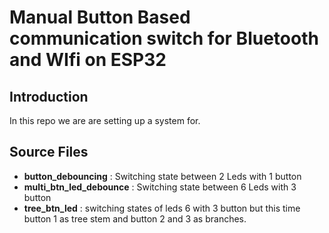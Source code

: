 # Manual Button Based communication switch for Bluetooth and WIfi on ESP32

## Introduction 
In this repo we are are setting up a system for.


## Source Files 
- **button_debouncing** : Switching state between 2 Leds with 1 button 
- **multi_btn_led_debounce** : Switching state between 6 Leds with 3 button
- **tree_btn_led**           : switching states of leds 6 with 3 button but this time button 1 as tree stem and button 2 and 3 as branches.